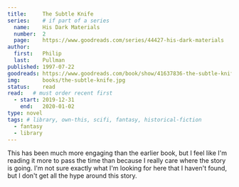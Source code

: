 ```yaml
---
title:     The Subtle Knife
series:    # if part of a series
  name:    His Dark Materials 
  number:  2
  page:    https://www.goodreads.com/series/44427-his-dark-materials
author: 
  first:   Philip 
  last:    Pullman
published: 1997-07-22 
goodreads: https://www.goodreads.com/book/show/41637836-the-subtle-knife
img:       books/the-subtle-knife.jpg
status:    read
read:   # must order recent first
  - start: 2019-12-31
    end:   2020-01-02
type: novel
tags: # library, own-this, scifi, fantasy, historical-fiction
  - fantasy
  - library
---
```


This has been much more engaging than the earlier book, but I feel like I'm reading it more to pass the time than because I really care where the story is going. I'm not sure exactly what I'm looking for here that I haven't found, but I don't get all the hype around this story.